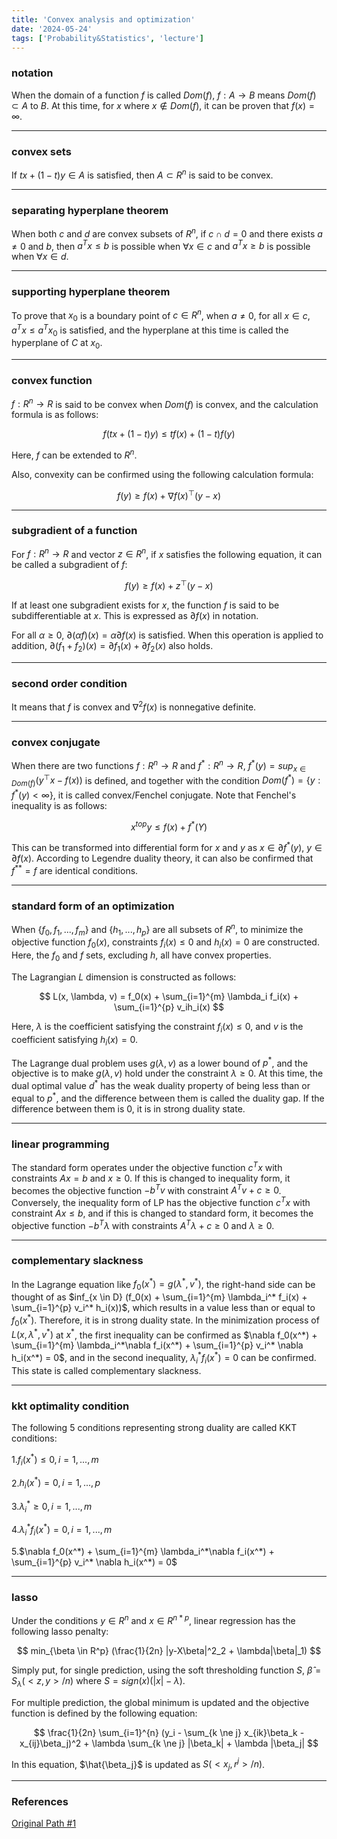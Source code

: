 ```yaml
---
title: 'Convex analysis and optimization'
date: '2024-05-24'
tags: ['Probability&Statistics', 'lecture']
---
```


### notation

When the domain of a function $f$ is called $Dom(f)$, $f: A \rightarrow B$ means $Dom(f) \subset A$ to $B$. At this time, for $x$ where $x \notin Dom(f)$, it can be proven that $f(x) = \infty$.

---

### convex sets

If $tx + (1-t)y \in A$ is satisfied, then $A \subset R^n$ is said to be convex.

---

### separating hyperplane theorem

When both $c$ and $d$ are convex subsets of $R^n$, if $c \cap d = 0$ and there exists $a \ne 0$ and $b$, then $a^Tx \le b$ is possible when $\forall x \in c$ and $a^Tx \ge b$ is possible when $\forall x \in d$.

---

### supporting hyperplane theorem

To prove that $x_0$ is a boundary point of $c \in R^n$, when $a \ne 0$, for all $x \in c$, $a^Tx \le a^Tx_0$ is satisfied, and the hyperplane at this time is called the hyperplane of $C$ at $x_0$.

---

### convex function

$f:R^n \rightarrow R$ is said to be convex when $Dom(f)$ is convex, and the calculation formula is as follows:

$$
f(tx + (1-t)y) \le tf(x)+(1-t)f(y)
$$

Here, $f$ can be extended to $R^n$.

Also, convexity can be confirmed using the following calculation formula:

$$
f(y) \ge f(x) + \nabla f(x)^{\top}(y-x)
$$

---

### subgradient of a function

For $f:R^n \rightarrow R$ and vector $z \in R^n$, if $x$ satisfies the following equation, it can be called a subgradient of $f$:

$$
f(y) \ge f(x) + z^{\top}(y-x)
$$

If at least one subgradient exists for $x$, the function $f$ is said to be subdifferentiable at $x$. This is expressed as $\partial f(x)$ in notation.

For all $\alpha \ge 0$, $\partial(\alpha f)(x) = \alpha \partial f(x)$ is satisfied. When this operation is applied to addition, $\partial (f_1 + f_2) (x) = \partial f_1(x) + \partial f_2(x)$ also holds.

---

### second order condition

It means that $f$ is convex and $\nabla^2 f(x)$ is nonnegative definite.

---

### convex conjugate

When there are two functions $f : R^n \rightarrow R$ and $f^* : R^n \rightarrow R$, $f^*(y) = sup_{x \in Dom(f)} (y^{\top}x - f(x))$ is defined, and together with the condition $Dom(f^*) = \{y:f^*(y) < \infty\}$, it is called convex/Fenchel conjugate. Note that Fenchel's inequality is as follows:

$$
x^{top}y \le f(x) + f^*(Y)
$$

This can be transformed into differential form for $x$ and $y$ as $x \in \partial f^*(y)$, $y \in \partial f(x)$. According to Legendre duality theory, it can also be confirmed that $f^{**} = f$ are identical conditions.

---

### standard form of an optimization

When $\{f_0, f_1, ..., f_m\}$ and $\{h_1, ..., h_p\}$ are all subsets of $R^n$, to minimize the objective function $f_0(x)$, constraints $f_i(x) \le 0$ and $h_i(x) = 0$ are constructed. Here, the $f_0$ and $f$ sets, excluding $h$, all have convex properties.

The Lagrangian $L$ dimension is constructed as follows:

$$
L(x, \lambda, v) = f_0(x) + \sum_{i=1}^{m} \lambda_i f_i(x) + \sum_{i=1}^{p} v_ih_i(x)
$$

Here, $\lambda$ is the coefficient satisfying the constraint $f_i(x) \le 0$, and $v$ is the coefficient satisfying $h_i(x)=0$.

The Lagrange dual problem uses $g(\lambda, v)$ as a lower bound of $p^*$, and the objective is to make $g(\lambda, v)$ hold under the constraint $\lambda \ge 0$. At this time, the dual optimal value $d^*$ has the weak duality property of being less than or equal to $p^*$, and the difference between them is called the duality gap. If the difference between them is 0, it is in strong duality state.

---

### linear programming

The standard form operates under the objective function $c^Tx$ with constraints $Ax=b$ and $x \ge 0$. If this is changed to inequality form, it becomes the objective function $-b^Tv$ with constraint $A^Tv+c \ge 0$. Conversely, the inequality form of LP has the objective function $c^Tx$ with constraint $Ax \le b$, and if this is changed to standard form, it becomes the objective function $-b^T\lambda$ with constraints $A^T\lambda + c \ge 0$ and $\lambda \ge 0$.

---

### complementary slackness

In the Lagrange equation like $f_0(x^*) = g(\lambda^*, v^*)$, the right-hand side can be thought of as $inf_{x \in D} (f_0(x) + \sum_{i=1}^{m} \lambda_i^* f_i(x) + \sum_{i=1}^{p} v_i^* h_i(x))$, which results in a value less than or equal to $f_0(x^*)$. Therefore, it is in strong duality state. In the minimization process of $L(x, \lambda^*, v^*)$ at $x^*$, the first inequality can be confirmed as $\nabla f_0(x^*) + \sum_{i=1}^{m} \lambda_i^*\nabla f_i(x^*) + \sum_{i=1}^{p} v_i^* \nabla h_i(x^*) = 0$, and in the second inequality, $\lambda_i^* f_i(x^*) = 0$ can be confirmed. This state is called complementary slackness.

---

### kkt optimality condition

The following 5 conditions representing strong duality are called KKT conditions:

1.$f_i(x^*) \le 0, i = 1, ..., m$

2.$h_i(x^*) = 0, i = 1, ..., p$

3.$\lambda_i^* \ge 0, i = 1, ..., m$

4.$\lambda_i^*f_i(x^*) = 0, i = 1, ..., m$

5.$\nabla f_0(x^*) + \sum_{i=1}^{m} \lambda_i^*\nabla f_i(x^*) + \sum_{i=1}^{p} v_i^* \nabla h_i(x^*) = 0$

---

### lasso
Under the conditions $y \in R^n$ and $x \in R^{n*p}$, linear regression has the following lasso penalty:

$$
min_{\beta \in R^p} (\frac{1}{2n} |y-X\beta|^2_2 + \lambda|\beta|_1)
$$

Simply put, for single prediction, using the soft thresholding function $S$, $\hat{\beta} = S_{\lambda} (<z, y> / n)$ where $S = sign(x)(|x|-\lambda)$.

For multiple prediction, the global minimum is updated and the objective function is defined by the following equation:

$$
\frac{1}{2n} \sum_{i=1}^{n} (y_i - \sum_{k \ne j} x_{ik}\beta_k - x_{ij}\beta_j)^2 + \lambda \sum_{k \ne j} |\beta_k| + \lambda |\beta_j|
$$

In this equation, $\hat{\beta_j}$ is updated as $S(<x_j, r^{j}> / n)$.

---

### References

[Original Path #1](https://www.dropbox.com/scl/fi/bs1jl9vgx6wc8nqbmkpvx/Chap7-convexity.pdf?rlkey=imbr1vtdo4228jqxbrrwu8svw&e=1&dl=0)
